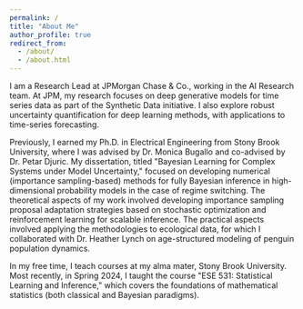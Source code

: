 ```yaml
---
permalink: /
title: "About Me"
author_profile: true
redirect_from: 
  - /about/
  - /about.html
---
```



I am a Research Lead at JPMorgan Chase & Co., working in the AI Research team. At JPM, my research focuses on deep generative models for time series data as part of the Synthetic Data initiative. I also explore robust uncertainty quantification for deep learning methods, with applications to time-series forecasting.

Previously, I earned my Ph.D. in Electrical Engineering from Stony Brook University, where I was advised by Dr. Monica Bugallo and co-advised by Dr. Petar Djuric. My dissertation, titled "Bayesian Learning for Complex Systems under Model Uncertainty," focused on developing numerical (importance sampling-based) methods for fully Bayesian inference in high-dimensional probability models in the case of regime switching. The theoretical aspects of my work involved developing importance sampling proposal adaptation strategies based on stochastic optimization and reinforcement learning for scalable inference. The practical aspects involved applying the methodologies to ecological data, for which I collaborated with Dr. Heather Lynch on age-structured modeling of penguin population dynamics.

In my free time, I teach courses at my alma mater, Stony Brook University. Most recently, in Spring 2024, I taught the course "ESE 531: Statistical Learning and Inference," which covers the foundations of mathematical statistics (both classical and Bayesian paradigms).


